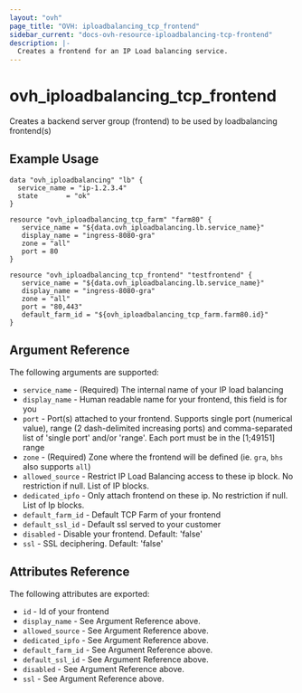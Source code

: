 ```yaml
---
layout: "ovh"
page_title: "OVH: iploadbalancing_tcp_frontend"
sidebar_current: "docs-ovh-resource-iploadbalancing-tcp-frontend"
description: |-
  Creates a frontend for an IP Load balancing service.
---
```


# ovh\_iploadbalancing\_tcp_frontend

Creates a backend server group (frontend) to be used by loadbalancing frontend(s)

## Example Usage

```
data "ovh_iploadbalancing" "lb" {
  service_name = "ip-1.2.3.4"
  state       = "ok"
}

resource "ovh_iploadbalancing_tcp_farm" "farm80" {
   service_name = "${data.ovh_iploadbalancing.lb.service_name}"
   display_name = "ingress-8080-gra"
   zone = "all"
   port = 80
}

resource "ovh_iploadbalancing_tcp_frontend" "testfrontend" {
   service_name = "${data.ovh_iploadbalancing.lb.service_name}"
   display_name = "ingress-8080-gra"
   zone = "all"
   port = "80,443"
   default_farm_id = "${ovh_iploadbalancing_tcp_farm.farm80.id}"
}
```

## Argument Reference

The following arguments are supported:

* `service_name` - (Required) The internal name of your IP load balancing
* `display_name` - Human readable name for your frontend, this field is for you
* `port` - Port(s) attached to your frontend. Supports single port (numerical value), 
   range (2 dash-delimited increasing ports) and comma-separated list of 'single port' 
   and/or 'range'. Each port must be in the [1;49151] range
* `zone` - (Required) Zone where the frontend will be defined (ie. `gra`, `bhs` also supports `all`)
* `allowed_source` - Restrict IP Load Balancing access to these ip block. No restriction if null. List of IP blocks.
* `dedicated_ipfo` - Only attach frontend on these ip. No restriction if null. List of Ip blocks.
* `default_farm_id` - Default TCP Farm of your frontend
* `default_ssl_id` - Default ssl served to your customer
* `disabled` - Disable your frontend. Default: 'false'
* `ssl` - SSL deciphering. Default: 'false'


## Attributes Reference

The following attributes are exported:

* `id` - Id of your frontend
* `display_name` - See Argument Reference above.
* `allowed_source` - See Argument Reference above.
* `dedicated_ipfo` - See Argument Reference above.
* `default_farm_id` - See Argument Reference above.
* `default_ssl_id` - See Argument Reference above.
* `disabled` - See Argument Reference above.
* `ssl` - See Argument Reference above.

